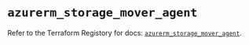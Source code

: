 # `azurerm_storage_mover_agent`

Refer to the Terraform Registory for docs: [`azurerm_storage_mover_agent`](https://registry.terraform.io/providers/hashicorp/azurerm/3.83.0/docs/resources/storage_mover_agent).
